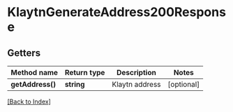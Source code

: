 # KlaytnGenerateAddress200Response

## Getters

Method name | Return type | Description | Notes
------------ | ------------- | ------------- | -------------
**getAddress()** | **string** | Klaytn address | [optional]

[[Back to Index]](../index.md)
